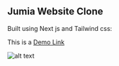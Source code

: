 ## Jumia Website Clone

Built using Next js and Tailwind css:

This is a [Demo Link](https://jumia-clone-ui.vercel.app/)

![alt text](https://github.com/hick123/isadev-website/blob/main/public/images/screenshot.png?raw=true)
